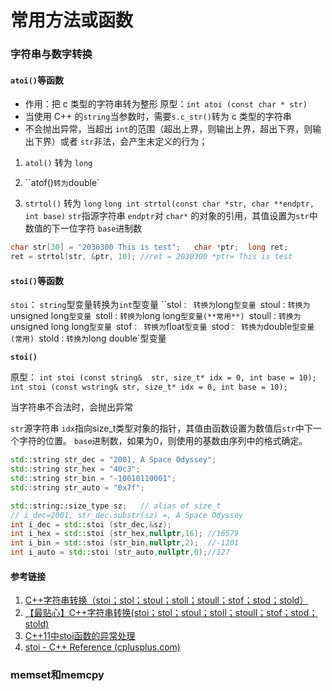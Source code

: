 # 常用方法或函数

### 字符串与数字转换

#### `atoi()`等函数

- 作用：把 c 类型的字符串转为整形
  原型：`int atoi (const char * str)` 
- 当使用 C++ 的`string`当参数时，需要`s.c_str()`转为 c 类型的字符串
- 不会抛出异常，当超出 `int`的范围（超出上界，则输出上界，超出下界，则输出下界）或者 `str`非法，会产生未定义的行为；

1. `atol()` 转为 `long`

2. ``atof()` 转为 `double`

3.  `strtol()` 转为 `long`
   `long int strtol(const char *str, char **endptr, int base)`
   `str`指源字符串 `endptr`对 `char*` 的对象的引用，其值设置为`str`中数值的下一位字符 `base`进制数

   ```c++
   char str[30] = "2030300 This is test";	char *ptr;	long ret;
   ret = strtol(str, &ptr, 10); //ret = 2030300 *ptr= This is test
   ```

#### `stoi()`等函数

`stoi`： `string`型变量转换为`int`型变量
``stol`： 转换为`long`型变量
`stoul`：转换为`unsigned long`型变量
`stoll`：转换为`long long`型变量(**常用**)
`stoull`：转换为`unsigned long long`型变量
`stof`： 转换为`float`型变量
`stod`： 转换为`double`型变量(常用)
`stold`：转换为`long double`型变量

**`stoi()`**

原型：
`int stoi (const string&  str, size_t* idx = 0, int base = 10);`
`int stoi (const wstring& str, size_t* idx = 0, int base = 10);`

当字符串不合法时，会抛出异常

`str`源字符串 `idx`指向size_t类型对象的指针，其值由函数设置为数值后`str`中下一个字符的位置。
`base`进制数，如果为0，则使用的基数由序列中的格式确定。

```C++
std::string str_dec = "2001, A Space Odyssey";
std::string str_hex = "40c3";
std::string str_bin = "-10010110001";
std::string str_auto = "0x7f";

std::string::size_type sz;   // alias of size_t
// i_dec=2001, str_dec.substr(sz) =, A Space Odyssey
int i_dec = std::stoi (str_dec,&sz);	
int i_hex = std::stoi (str_hex,nullptr,16);	//16579	
int i_bin = std::stoi (str_bin,nullptr,2);	//-1201
int i_auto = std::stoi (str_auto,nullptr,0);//127
```

#### 参考链接

1. [C++字符串转换（stoi；stol；stoul；stoll；stoull；stof；stod；stold）](https://blog.csdn.net/baidu_34884208/article/details/88342844?utm_medium=distribute.pc_relevant.none-task-blog-2~default~BlogCommendFromMachineLearnPai2~default-5.base&depth_1-utm_source=distribute.pc_relevant.none-task-blog-2~default~BlogCommendFromMachineLearnPai2~default-5.base)
2. [【最贴心】C++字符串转换(stoi；stol；stoul；stoll；stoull；stof；stod；stold)](https://zhanglong.blog.csdn.net/article/details/110290292)
3. [C++11中stoi函数的异常处理](https://blog.csdn.net/u014694994/article/details/79074566?utm_medium=distribute.pc_relevant.none-task-blog-2~default~BlogCommendFromMachineLearnPai2~default-10.base&depth_1-utm_source=distribute.pc_relevant.none-task-blog-2~default~BlogCommendFromMachineLearnPai2~default-10.base)
4. [stoi - C++ Reference (cplusplus.com)](http://www.cplusplus.com/reference/string/stoi/?kw=stoi)

### memset和memcpy